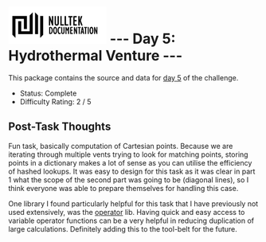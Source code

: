 # ![NullTek Documentation](../../resources/NullTekDocumentationLogo.png) --- Day 5: Hydrothermal Venture ---

This package contains the source and data for [day 5](https://adventofcode.com/2021/day/5) of the challenge.

* Status: Complete
* Difficulty Rating: 2 / 5

## Post-Task Thoughts

Fun task, basically computation of Cartesian points.
Because we are iterating through multiple vents trying to look for matching points, storing points in a dictionary makes a lot of sense as you can utilise the efficiency of hashed lookups.
It was easy to design for this task as it was clear in part 1 what the scope of the second part was going to be (diagonal lines), so I think everyone was able to prepare themselves for handling this case.

One library I found particularly helpful for this task that I have previously not used extensively, was the [operator](https://docs.python.org/3/library/operator.html) lib.
Having quick and easy access to variable operator functions can be a very helpful in reducing duplication of large calculations.
Definitely adding this to the tool-belt for the future.
